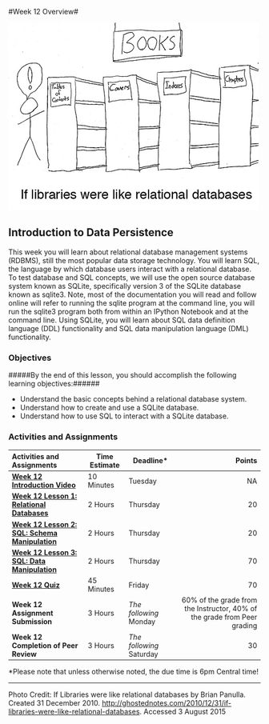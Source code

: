 #Week 12 Overview#

![Relational Databases Comic](images/relational_databases.jpg)

## Introduction to Data Persistence ##

This week you will learn about relational database management systems
(RDBMS), still the most popular data storage technology. You will learn
SQL, the language by which database users interact with a relational
database. To test database and SQL concepts, we will use the open source
database system known as SQLite, specifically version 3 of the SQLite
database known as sqlite3. Note, most of the documentation you will read
and follow online will refer to running the sqlite program at the
command line, you will run the sqlite3 program both from within an
IPython Notebook and at the command line. Using SQLite, you will learn
about SQL data definition language (DDL) functionality and SQL data
manipulation language (DML) functionality.

### Objectives ###

#####By the end of this lesson, you should accomplish the following learning objectives:######

- Understand the basic concepts behind a relational database system.
- Understand how to create and use a SQLite database.
- Understand how to use SQL to interact with a SQLite database.

### Activities and Assignments ###

|Activities and Assignments | Time Estimate | Deadline* | Points|
|:------| -----|-------|----------:|
|**[Week 12 Introduction Video][w12v]**|10 Minutes|Tuesday|NA|
|**[Week 12 Lesson 1: Relational Databases](lesson1.md)**| 2 Hours |Thursday| 20|
|**[Week 12 Lesson 2: SQL: Schema Manipulation](lesson2.md)**| 2 Hours | Thursday | 20 |
|**[Week 12 Lesson 3: SQL: Data Manipulation](lesson3.md)**| 2 Hours | Thursday| 70 |
|**[Week 12 Quiz][w12q]**| 45 Minutes | Friday | 70|
|**Week 12 Assignment Submission**| 3 Hours | *The following*  Monday | 60% of the grade from the Instructor, 40% of the grade from Peer grading | 
|**Week 12 Completion of Peer Review**| 3 Hours | *The following* Saturday | 30 | 

*Please note that unless otherwise noted, the due time is 6pm Central time!

----------
[w12v]: https://mediaspace.illinois.edu/media/
[w12q]: https://learn.illinois.edu/mod/quiz/

Photo Credit: If Libraries were like relational databases by Brian Panulla. Created 31 December 2010. http://ghostednotes.com/2010/12/31/if-libraries-were-like-relational-databases. Accessed 3 August 2015

